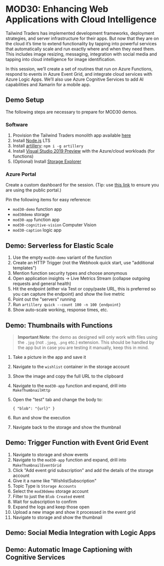# MOD30: Enhancing Web Applications with Cloud Intelligence

Tailwind Traders has implemented development frameworks, deployment strategies, and server infrastructure for their apps. But now that they are on the cloud it’s time to extend functionality by tapping into powerful services that automatically scale and run exactly where and when they need them. This includes image resizing, messaging, integration with social media and tapping into cloud intelligence for image identification.

In this session, we’ll create a set of routines that run on Azure Functions, respond to events in Azure Event Grid, and integrate cloud services with Azure Logic Apps. We’ll also use Azure Cognitive Services to add AI capabilities and Xamarin for a mobile app.

## Demo Setup

The following steps are necessary to prepare for MOD30 demos.

### Software

1. Provision the Tailwind Traders monolith app available [here](https://gist.github.com/anthonychu/9ab34d2991fb5c1c0c29faeebbe43a51)
2. Install [Node.js](https://nodejs.org) LTS
3. Install [artillery](https://artillery.io/): `npm i -g artillery`
4. Install [Visual Studio 2019 Preview](https://visualstudio.microsoft.com/?WT.mc_id=msignitethetour2019-github-mod30) with the Azure/cloud workloads (for functions)
5. (Optional) Install [Storage Explorer](https://docs.microsoft.com/azure/vs-azure-tools-storage-manage-with-storage-explorer?tabs=windows&WT.mc_id=msignitethetour2019-github-mod30)

### Azure Portal

Create a custom dashboard for the session. (Tip: use [this link](https:/aka.ms/publicportal) to ensure you are using the public portal.)

Pin the following items for easy reference:

* `mod30-demo` function app
* `mod30demo` storage
* `mod30-app` function app
* `mod30-cognitive-vision` Computer Vision
* `mod30-caption` logic app

## Demo: Serverless for Elastic Scale

1. Use the empty `mod30-demo` variant of the function
2. Create an HTTP Trigger (not the Webhook quick start, use "additional templates")
3. Mention function security types and choose anonymous
4. Open application insights -> Live Metrics Stream (collapse outgoing requests and general health)
5. Hit the endpoint (either via Test or copy/paste URL, this is preferred so you can capture the endpoint) and show the live metric
6. Point out the "servers" running
7. Run `artillery quick --count 100 -n 100 {endpoint}`
8. Show auto-scale working, response times, etc.

## Demo: Thumbnails with Functions

> **Important Note**: the demo as designed will only work with files using the `.jpg` (not `.jpeg`, `.png` etc.) extension. This should be handled by the app but in case you are testing it manually, keep this in mind.

1. Take a picture in the app and save it
2. Navigate to the `wishlist` container in the storage account
3. Show the image and copy the full URL to the clipboard
4. Navigate to the `mod30-app` function and expand, drill into `MakeThumbnailHttp`
5. Open the "test" tab and change the body to:

    `{ "blob": "{url}" }`
6. Run and show the execution
7. Navigate back to the storage and show the thumbnail

## Demo: Trigger Function with Event Grid Event

1. Navigate to storage and show events
2. Navigate to the `mod30-app` function and expand, drill into `MakeThumbnailEventGrid`
3. Click "Add event grid subscription" and add the details of the storage account
4. Give it a name like "WishlistSubscription"
5. Topic Type is `Storage Accounts`
6. Select the `mod30demo` storage account
7. Filter to just the `Blob Created` event
8. Wait for subscription to confirm
9. Expand the logs and keep those open
10. Upload a new image and show it processed in the event grid
11. Navigate to storage and show the thumbnail

## Demo: Social Media Integration with Logic Apps

## Demo: Automatic Image Captioning with Cognitive Services


